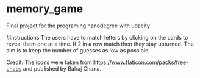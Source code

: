 # memory_game
Final project for the programing nanodegree with udacity

#instructions
The users have to match letters by clicking on the cards to reveal them one at a time. If 2 in a row match then they stay upturned.
The aim is to keep the number of guesses as low as possible.

Credit.
The icons were taken from https://www.flaticon.com/packs/free-chaos and published by Balraj Chana.
